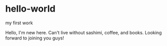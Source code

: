 # hello-world

my first work

Hello, I'm new here. Can't live without sashimi, coffee, and books.
Looking forward to joining you guys!
